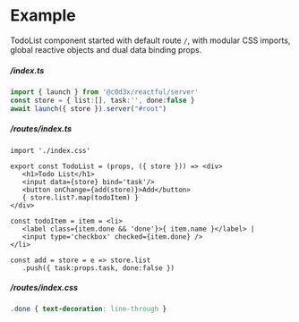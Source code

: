 <style> @import url(todo-list.css); </style>

# Example

TodoList component started with default route `/`, with modular CSS imports, global reactive objects and dual data binding props. 

##### /index.ts

```ts
import { launch } from '@c0d3x/reactful/server'
const store = { list:[], task:'', done:false }
await launch({ store }).server("#root") 
```
 
##### /routes/index.ts

```tsx
import './index.css'                        

export const TodoList = (props, ({ store })) => <div>
   <h1>Todo List</h1>
   <input data={store} bind='task'/>
   <button onChange={add(store)}>Add</button>      
   { store.list?.map(todoItem) }
</div> 
 
const todoItem = item = <li> 
   <label class={item.done && 'done'}>{ item.name }</label> | 
   <input type='checkbox' checked={item.done} />
</li>

const add = store = e => store.list
   .push({ task:props.task, done:false })
```
 
##### /routes/index.css

```css
.done { text-decoration: line-through }      
```